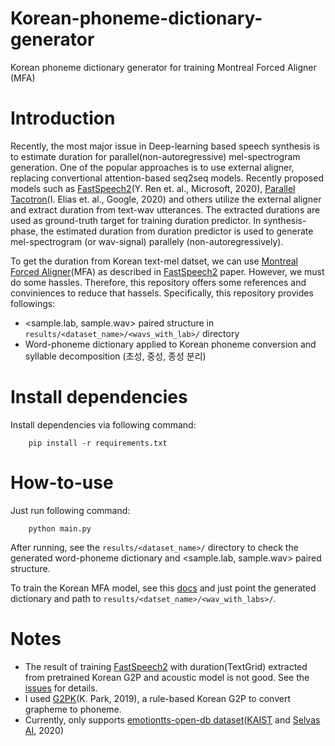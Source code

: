 # Korean-phoneme-dictionary-generator
 Korean phoneme dictionary generator for training Montreal Forced Aligner (MFA)

# Introduction

Recently, the most major issue in Deep-learning based speech synthesis is to estimate duration for parallel(non-autoregressive) mel-spectrogram generation. One of the popular approaches is to use external aligner, replacing convertional attention-based seq2seq models. Recently proposed models such as [FastSpeech2](https://arxiv.org/pdf/2006.04558.pdf)(Y. Ren et. al., Microsoft, 2020), [Parallel Tacotron](https://arxiv.org/pdf/2010.11439.pdf)(I. Elias et. al., Google, 2020) and others utilize the external aligner and extract duration from text-wav utterances. The extracted durations are used as ground-truth target for training duration predictor. In synthesis-phase, the estimated duration from duration predictor is used to generate mel-spectrogram (or wav-signal) parallely (non-autoregressively).

To get the duration from Korean text-mel datset, we can use [Montreal Forced Aligner](https://github.com/MontrealCorpusTools/Montreal-Forced-Aligner)(MFA) as described in [FastSpeech2](https://arxiv.org/pdf/2006.04558.pdf) paper. However, we must do some hassles. Therefore, this repository offers some references and conviniences to reduce that hassels. Specifically, this repository provides followings:

* <sample.lab, sample.wav> paired structure in ``results/<dataset_name>/<wavs_with_lab>/`` directory
* Word-phoneme dictionary applied to Korean phoneme conversion and syllable decomposition (초성, 중성, 종성 분리)


# Install dependencies
Install dependencies via following command:
```
	pip install -r requirements.txt
```


# How-to-use

Just run following command:
```
	python main.py
```
After running, see the ``results/<dataset_name>/`` directory to check the generated word-phoneme dictionary and <sample.lab, sample.wav> paired structure.

To train the Korean MFA model, see this [docs](https://github.com/Kyubyong/g2pK) and just point the generated dictionary and path to ``results/<datset_name>/<wav_with_labs>/``.

# Notes
* The result of training [FastSpeech2](https://arxiv.org/pdf/2006.04558.pdf) with duration(TextGrid) extracted from pretrained Korean G2P and acoustic model is not good. See the [issues](https://github.com/HGU-DLLAB/Korean-FastSpeech2-Pytorch/issues/3#issuecomment-731979268) for details.
* I used [G2PK](https://github.com/Kyubyong/g2pK)(K. Park, 2019), a rule-based Korean G2P to convert grapheme to phoneme.
* Currently, only supports [emotiontts-open-db dataset](https://github.com/emotiontts/emotiontts_open_db/tree/master/Dataset/SpeechCorpus/Emotional)([KAIST](https://www.kaist.ac.kr/kr/) and [Selvas AI](https://www.selvasai.com/), 2020)
